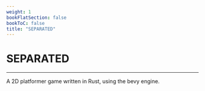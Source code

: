 ```yaml
---
weight: 1
bookFlatSection: false
bookToC: false
title: "SEPARATED"
---
```


<!--markdownlint-disable MD025 -->

# SEPARATED

---

A 2D platformer game written in Rust, using the bevy engine.
